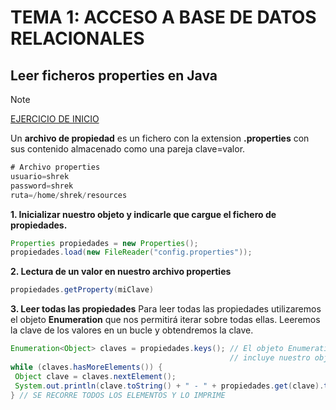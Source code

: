 # TEMA 1: ACCESO A BASE DE DATOS RELACIONALES
## Leer ficheros properties en Java
> [!NOTE]
> <a href="https://github.com/estelaV9/AccesoADatos/tree/master/Tema%201%3A%20Acceso%20a%20BD%20Relacionales/FicheroPropiedades">EJERCICIO DE INICIO</a>

Un **archivo de propiedad** es un fichero con la extension **.properties** con sus contenido almacenado como una pareja clave=valor.
  ``` java
# Archivo properties
usuario=shrek
password=shrek
ruta=/home/shrek/resources
```

**1. Inicializar nuestro objeto y indicarle que cargue el fichero de propiedades.**
 ``` java
Properties propiedades = new Properties();
propiedades.load(new FileReader("config.properties"));
```

**2. Lectura de un valor en nuestro archivo properties**
 ``` java
propiedades.getProperty(miClave)
```

**3. Leer todas las propiedades**
Para leer todas las propiedades utilizaremos el objeto **Enumeration** que nos permitirá iterar sobre todas ellas.
Leeremos la clave de los valores en un bucle y obtendremos la clave. 
 ``` java
Enumeration<Object> claves = propiedades.keys(); // El objeto Enumeration almacena todas las claves que
                                                  // incluye nuestro objeto Properties
while (claves.hasMoreElements()) {
  Object clave = claves.nextElement();
  System.out.println(clave.toString() + " - " + propiedades.get(clave).toString());
} // SE RECORRE TODOS LOS ELEMENTOS Y LO IMPRIME 




